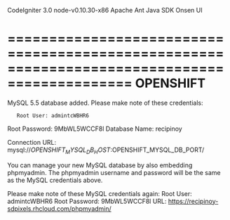 CodeIgniter 3.0
node-v0.10.30-x86
Apache Ant
Java SDK
Onsen UI




=============================================================================================
				OPENSHIFT
=============================================================================================

MySQL 5.5 database added.  Please make note of these credentials:

       Root User: admintcWBHR6
   Root Password: 9MbWL5WCCF8l
   Database Name: recipinoy

Connection URL: mysql://$OPENSHIFT_MYSQL_DB_HOST:$OPENSHIFT_MYSQL_DB_PORT/

You can manage your new MySQL database by also embedding phpmyadmin.
The phpmyadmin username and password will be the same as the MySQL credentials above.


Please make note of these MySQL credentials again:
  Root User: admintcWBHR6
  Root Password: 9MbWL5WCCF8l
URL: https://recipinoy-sdpixels.rhcloud.com/phpmyadmin/